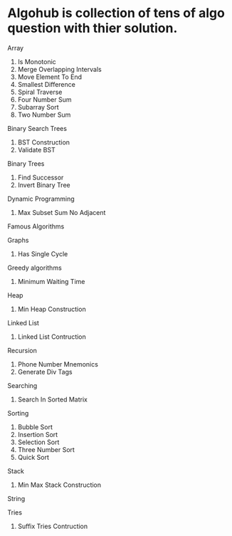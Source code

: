 # Algohub is collection of tens of algo question with thier solution. 

Array
1. Is Monotonic
2. Merge Overlapping Intervals
3. Move Element To End
4. Smallest Difference
5. Spiral Traverse
6. Four Number Sum
7. Subarray Sort
8. Two Number Sum

Binary Search Trees
1. BST Construction
2. Validate BST

Binary Trees
1. Find Successor
2. Invert Binary Tree

Dynamic Programming
1. Max Subset Sum No Adjacent

Famous Algorithms

Graphs
1. Has Single Cycle

Greedy algorithms
1. Minimum Waiting Time

Heap
1. Min Heap Construction

Linked List
1. Linked List Contruction

Recursion
1. Phone Number Mnemonics
2. Generate Div Tags

Searching
1. Search In Sorted Matrix

Sorting
1. Bubble Sort
2. Insertion Sort
3. Selection Sort
4. Three Number Sort
5. Quick Sort

Stack
1. Min Max Stack Construction

String

Tries
1. Suffix Tries Contruction
